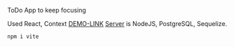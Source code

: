 ToDo App to keep focusing

Used React, Context
[DEMO-LINK](https://todo-app-vsnv.onrender.com/)
[Server](https://github.com/poznianski/todoapp_be) is NodeJS, PostgreSQL, Sequelize. 


`npm i
vite`
